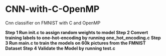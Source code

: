 # CNN-with-C-OpenMP
Cnn classifier on FMNIST with C and OpenMP

**Step 1 Run init.c to assign random weights to model**
**Step 2 Convert training labels to one-hot-encoding by running one_hot_encoding.c**
**Step 3 Run main.c to train the models on 60k pictures from the FMNIST Dataset**
**Step 4 Validate the Model by running test.c**
